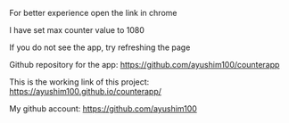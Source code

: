 For better experience open the link in chrome 

I have set max counter value to 1080

If you do not see the app, try refreshing the page

Github repository for the app:
https://github.com/ayushim100/counterapp

This is the working link of this project:
https://ayushim100.github.io/counterapp/

My github account:
https://github.com/ayushim100
